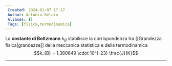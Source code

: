 ```yaml
---
 Created: 2024-01-07 17:17
 Author: Antonio Gelain
 Aliases: []
 Tags: [fisica,termodinamica]
---
```


La **costante di Boltzmann** $k_{B}$ stabilisce la corrispondenza tra [[Grandezza fisica|grandezze]] della meccanica statistica e della termodinamica
$$k_{B} = 1.380649 \cdot 10^{-23} \frac{J}{K}$$

---

